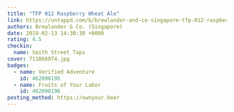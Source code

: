 ```yaml
---
title: "TFP 012 Raspberry Wheat Ale"
link: https://untappd.com/b/brewlander-and-co-singapore-tfp-012-raspberry-wheat-ale/2993558
authors: Brewlander & Co. (Singapore)
date: 2019-02-13 14:30:38 +0000
rating: 4.5
checkin:
  name: Smith Street Taps
cover: 711866974.jpg
badges:
  - name: Verified Adventure
    id: 462098195
  - name: Fruits of Your Labor
    id: 462098196
posting_method: https://ownyour.beer
---
```

